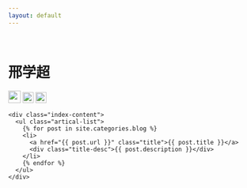 ```yaml
---
layout: default
---
```


<body>
  <div class="index-wrapper">
    <div class="aside">
      <div class="info-card">
        <h1>邢学超</h1>
        <a href="http://www.weibo.com/2239216501" target="_blank"><img src="http://www.weibo.com/favicon.ico" alt="" width="25"/></a>
        <a href="https://www.douban.com/people/54250492/" target="_blank"><img src="http://www.douban.com/favicon.ico" alt="" width="22"/></a>
        <a href="http://instagram.com/beiyuu/" target="_blank"><img src="http://d36xtkk24g8jdx.cloudfront.net/bluebar/00c6602/images/ico/favicon.ico" alt="" width="22"/></a>
      </div>
      <div id="particles-js"></div>
    </div>

    <div class="index-content">
      <ul class="artical-list">
        {% for post in site.categories.blog %}
        <li>
          <a href="{{ post.url }}" class="title">{{ post.title }}</a>
          <div class="title-desc">{{ post.description }}</div>
        </li>
        {% endfor %}
      </ul>
    </div>
  </div>
</body>
